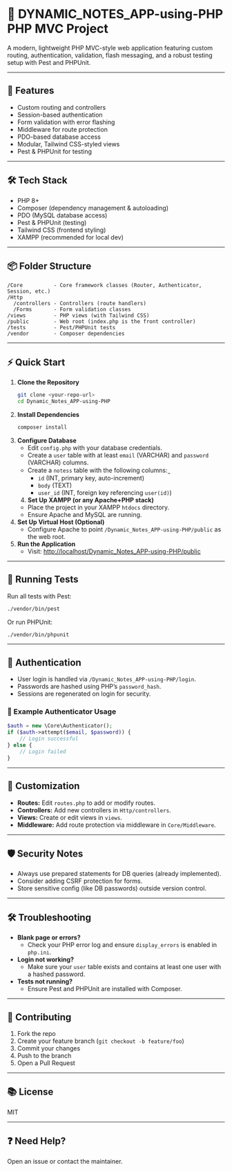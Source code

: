 # 📂 DYNAMIC_NOTES_APP-using-PHP PHP MVC Project

A modern, lightweight PHP MVC-style web application featuring custom routing, authentication, validation, flash messaging, and a robust testing setup with Pest and PHPUnit.

---

## 🚀 Features

- Custom routing and controllers  
- Session-based authentication  
- Form validation with error flashing  
- Middleware for route protection  
- PDO-based database access  
- Modular, Tailwind CSS-styled views  
- Pest & PHPUnit for testing  

---

## 🛠️ Tech Stack

- PHP 8+  
- Composer (dependency management & autoloading)  
- PDO (MySQL database access)  
- Pest & PHPUnit (testing)  
- Tailwind CSS (frontend styling)  
- XAMPP (recommended for local dev)  

---

## 📦 Folder Structure

```
/Core          - Core framework classes (Router, Authenticator, Session, etc.)
/Http
  /controllers - Controllers (route handlers)
  /Forms       - Form validation classes
/views         - PHP views (with Tailwind CSS)
/public        - Web root (index.php is the front controller)
/tests         - Pest/PHPUnit tests
/vendor        - Composer dependencies
```

---

## ⚡️ Quick Start

1. **Clone the Repository**
    ```bash
    git clone <your-repo-url>
    cd Dynamic_Notes_APP-using-PHP
    ```
2. **Install Dependencies**
    ```bash
    composer install
    ```
3. **Configure Database**
    - Edit `config.php` with your database credentials.
    - Create a `user` table with at least `email` (VARCHAR) and `password`
   (VARCHAR) columns.
    - Create a `notess` table with the following columns: ̰
      - `id` (INT, primary key, auto-increment)
      - `body` (TEXT)
      - `user_id` (INT, foreign key referencing `user(id)`)
    4. **Set Up XAMPP (or any Apache+PHP stack)**
    - Place the project in your XAMPP `htdocs` directory.
    - Ensure Apache and MySQL are running.
5. **Set Up Virtual Host (Optional)**
    - Configure Apache to point `/Dynamic_Notes_APP-using-PHP/public` as the web root.
6. **Run the Application**
    - Visit: [http://localhost/Dynamic_Notes_APP-using-PHP/public](http://localhost/Dynamic_Notes_APP-using-PHP/public)

---

## 🧪 Running Tests

Run all tests with Pest:

```bash
./vendor/bin/pest
```

Or run PHPUnit:

```bash
./vendor/bin/phpunit
```

---

## 🔑 Authentication

- User login is handled via `/Dynamic_Notes_APP-using-PHP/login`.  
- Passwords are hashed using PHP’s `password_hash`.  
- Sessions are regenerated on login for security.

### 📝 Example Authenticator Usage

```php
$auth = new \Core\Authenticator();
if ($auth->attempt($email, $password)) {
    // Login successful
} else {
    // Login failed
}
```

---

## 🧩 Customization

- **Routes:** Edit `routes.php` to add or modify routes.  
- **Controllers:** Add new controllers in `Http/controllers`.  
- **Views:** Create or edit views in `views`.  
- **Middleware:** Add route protection via middleware in `Core/Middleware`.

---

## 🛡️ Security Notes

- Always use prepared statements for DB queries (already implemented).  
- Consider adding CSRF protection for forms.  
- Store sensitive config (like DB passwords) outside version control.

---

## 🛠️ Troubleshooting

- **Blank page or errors?**  
  - Check your PHP error log and ensure `display_errors` is enabled in `php.ini`.
- **Login not working?**  
  - Make sure your `user` table exists and contains at least one user with a hashed password.
- **Tests not running?**  
  - Ensure Pest and PHPUnit are installed with Composer.

---

## 🤝 Contributing

1. Fork the repo  
2. Create your feature branch (`git checkout -b feature/foo`)  
3. Commit your changes  
4. Push to the branch  
5. Open a Pull Request

---

## 📚 License

MIT

---

## ❓ Need Help?

Open an issue or contact the maintainer.

